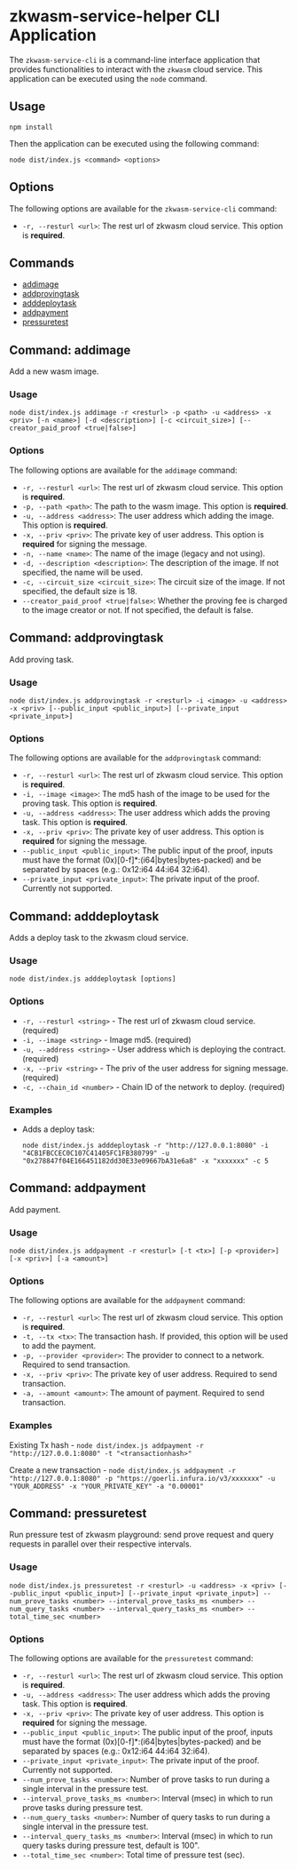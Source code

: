 # zkwasm-service-helper CLI Application

The `zkwasm-service-cli` is a command-line interface application that provides functionalities to interact with the `zkwasm` cloud service. This application can be executed using the `node` command.

## Usage

`npm install`

Then the application can be executed using the following command:

`node dist/index.js <command> <options>`

## Options

The following options are available for the `zkwasm-service-cli` command:

- `-r, --resturl <url>`: The rest url of zkwasm cloud service. This option is **required**.

## Commands

- [addimage](#command-addimage)
- [addprovingtask](#command-addprovingtask)
- [adddeploytask](#command-adddeploytask)
- [addpayment](#command-addpayment)
- [pressuretest](#command-pressuretest)

## Command: addimage

Add a new wasm image.

### Usage

`node dist/index.js addimage -r <resturl> -p <path> -u <address> -x <priv> [-n <name>] [-d <description>] [-c <circuit_size>] [--creator_paid_proof <true|false>]`

### Options

The following options are available for the `addimage` command:

- `-r, --resturl <url>`: The rest url of zkwasm cloud service. This option is **required**.
- `-p, --path <path>`: The path to the wasm image. This option is **required**.
- `-u, --address <address>`: The user address which adding the image. This option is **required**.
- `-x, --priv <priv>`: The private key of user address. This option is **required** for signing the message.
- `-n, --name <name>`: The name of the image (legacy and not using). 
- `-d, --description <description>`: The description of the image. If not specified, the name will be used.
- `-c, --circuit_size <circuit_size>`: The circuit size of the image. If not specified, the default size is 18.
- `--creator_paid_proof <true|false>`: Whether the proving fee is charged to the image creator or not. If not specified, the default is false.

## Command: addprovingtask

Add proving task.

### Usage

`node dist/index.js addprovingtask -r <resturl> -i <image> -u <address> -x <priv> [--public_input <public_input>] [--private_input <private_input>]`

### Options

The following options are available for the `addprovingtask` command:

- `-r, --resturl <url>`: The rest url of zkwasm cloud service. This option is **required**.
- `-i, --image <image>`: The md5 hash of the image to be used for the proving task. This option is **required**.
- `-u, --address <address>`: The user address which adds the proving task. This option is **required**.
- `-x, --priv <priv>`: The private key of user address. This option is **required** for signing the message.
- `--public_input <public_input>`: The public input of the proof, inputs must have the format (0x)[0-f]\*:(i64|bytes|bytes-packed) and be separated by spaces (e.g.: 0x12:i64 44:i64 32:i64).
- `--private_input <private_input>`: The private input of the proof. Currently not supported.

## Command: adddeploytask

Adds a deploy task to the zkwasm cloud service.

### Usage

`node dist/index.js adddeploytask [options]`

### Options

- `-r, --resturl <string>` - The rest url of zkwasm cloud service. (required)
- `-i, --image <string>` - Image md5. (required)
- `-u, --address <string>` - User address which is deploying the contract. (required)
- `-x, --priv <string>` - The priv of the user address for signing message. (required)
- `-c, --chain_id <number>` - Chain ID of the network to deploy. (required)

### Examples

- Adds a deploy task:

  ```
  node dist/index.js adddeploytask -r "http://127.0.0.1:8080" -i "4CB1FBCCEC0C107C41405FC1FB380799" -u "0x278847f04E166451182dd30E33e09667bA31e6a8" -x "xxxxxxx" -c 5
  ```

## Command: addpayment

Add payment.

### Usage

`node dist/index.js addpayment -r <resturl> [-t <tx>] [-p <provider>] [-x <priv>] [-a <amount>]`

### Options

The following options are available for the `addpayment` command:

- `-r, --resturl <url>`: The rest url of zkwasm cloud service. This option is **required**.
- `-t, --tx <tx>`: The transaction hash. If provided, this option will be used to add the payment.
- `-p, --provider <provider>`: The provider to connect to a network. Required to send transaction.
- `-x, --priv <priv>`: The private key of user address. Required to send transaction.
- `-a, --amount <amount>`: The amount of payment. Required to send transaction.

### Examples

Existing Tx hash - `node dist/index.js addpayment -r "http://127.0.0.1:8080" -t "<transactionhash>"`

Create a new transaction - `node dist/index.js addpayment -r "http://127.0.0.1:8080" -p "https://goerli.infura.io/v3/xxxxxxx" -u "YOUR_ADDRESS" -x "YOUR_PRIVATE_KEY" -a "0.00001"`

## Command: pressuretest

Run pressure test of zkwasm playground: send prove request and query requests in parallel over their respective intervals.

### Usage

`node dist/index.js pressuretest -r <resturl> -u <address> -x <priv> [--public_input <public_input>] [--private_input <private_input>] --num_prove_tasks <number> --interval_prove_tasks_ms <number> --num_query_tasks <number> --interval_query_tasks_ms <number> --total_time_sec <number>`

### Options

The following options are available for the `pressuretest` command:

- `-r, --resturl <url>`: The rest url of zkwasm cloud service. This option is **required**.
- `-u, --address <address>`: The user address which adds the proving task. This option is **required**.
- `-x, --priv <priv>`: The private key of user address. This option is **required** for signing the message.
- `--public_input <public_input>`: The public input of the proof, inputs must have the format (0x)[0-f]\*:(i64|bytes|bytes-packed) and be separated by spaces (e.g.: 0x12:i64 44:i64 32:i64).
- `--private_input <private_input>`: The private input of the proof. Currently not supported.
- `--num_prove_tasks <number>`: Number of prove tasks to run during a single interval in the pressure test.
- `--interval_prove_tasks_ms <number>`: Interval (msec) in which to run prove tasks during pressure test.
- `--num_query_tasks <number>`: Number of query tasks to run during a single interval in the pressure test.
- `--interval_query_tasks_ms <number>`: Interval (msec) in which to run query tasks during pressure test, default is 100".
- `--total_time_sec <number>`: Total time of pressure test (sec).
